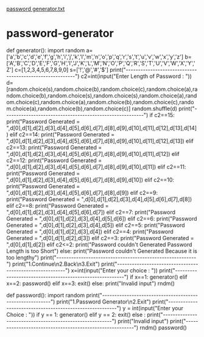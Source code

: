 [password generator.txt](https://github.com/lavenal0/password-generator/files/9128007/password.generator.txt)
# password-generator

def generator():
    import random
    a=['a','b','c','d','e','f','g','h','i','j','k','l','m','n','o','p','q','r','s','t','u','v','w','x','y','z']
    b=['A','B','C','D','E','F','G','H','I','J','K','L','M','N','O','P','Q','R','S','T','U','V','W','X','Y','Z']
    c=[1,2,3,4,5,6,7,8,9,0]
    s=['!','@','#','$']
    print("---------------------------------------------------------")
    c2=int(input("Enter Length of Password : "))
    d=[random.choice(s),random.choice(b),random.choice(c),random.choice(a),random.choice(b),random.choice(s),random.choice(s),random.choice(a),random.choice(c),random.choice(a),random.choice(b),random.choice(c),random.choice(a),random.choice(b),random.choice(c)]
    random.shuffle(d)
    print("---------------------------------------------------------")
    if c2==15:
        print("Password Generated = ",d[0],d[1],d[2],d[3],d[4],d[5],d[6],d[7],d[8],d[9],d[10],d[11],d[12],d[13],d[14])
    elif c2==14:
        print("Password Generated = ",d[0],d[1],d[2],d[3],d[4],d[5],d[6],d[7],d[8],d[9],d[10],d[11],d[12],d[13])
    elif c2==13:
        print("Password Generated = ",d[0],d[1],d[2],d[3],d[4],d[5],d[6],d[7],d[8],d[9],d[10],d[11],d[12])
    elif c2==12:
        print("Password Generated = ",d[0],d[1],d[2],d[3],d[4],d[5],d[6],d[7],d[8],d[9],d[10],d[11])
    elif c2==11:
        print("Password Generated = ",d[0],d[1],d[2],d[3],d[4],d[5],d[6],d[7],d[8],d[9],d[10])
    elif c2==10:
        print("Password Generated = ",d[0],d[1],d[2],d[3],d[4],d[5],d[6],d[7],d[8],d[9])
    elif c2==9:
        print("Password Generated = ",d[0],d[1],d[2],d[3],d[4],d[5],d[6],d[7],d[8])
    elif c2==8:
        print("Password Generated = ",d[0],d[1],d[2],d[3],d[4],d[5],d[6],d[7])
    elif c2==7:
        print("Password Generated = ",d[0],d[1],d[2],d[3],d[4],d[5],d[6])
    elif c2==6:
        print("Password Generated = ",d[0],d[1],d[2],d[3],d[4],d[5])
    elif c2==5:
        print("Password Generated = ",d[0],d[1],d[2],d[3],d[4])
    elif c2==4:
        print("Password Generated = ",d[0],d[1],d[2],d[3])
    elif c2==3:
        print("Password Generated = ",d[0],d[1],d[2])
    elif c2<=2:
        print("Password couldn't Generated Password Length is too Short")
    else:
        print("Password couldn't Generated Because it is too lengthy")
    print("---------------------------------------------------------")
    print("1.Continue\n2.Back\n3.Exit")
    print("---------------------------------------------------------")
    x=int(input("Enter your choice : "))
    print("---------------------------------------------------------")
    if x==1:
        generator()
    elif x==2:
        password()
    elif x==3:
        exit()
    else:
        print("Invalid input")
        rndm()
    
def password():
    import random
    print("---------------------------------------------------------")
    print("1.Password Generator\n2.Exit")
    print("---------------------------------------------------------")
    y = int(input("Enter your Choice : "))
    if y == 1:
        generator()
    elif y == 2:
        exit()
    else :
        print("---------------------------------------------------------")
        print("Invalid input")
        print("---------------------------------------------------------")
        rndm()
password()
